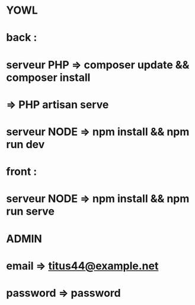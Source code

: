# YOWL
#
# back : 
# serveur PHP => composer update && composer install
#             => PHP artisan serve
#              
# serveur NODE => npm install && npm run dev
#
# front :
# serveur NODE => npm install && npm run serve
#
#
# ADMIN
# email => titus44@example.net
# password => password


